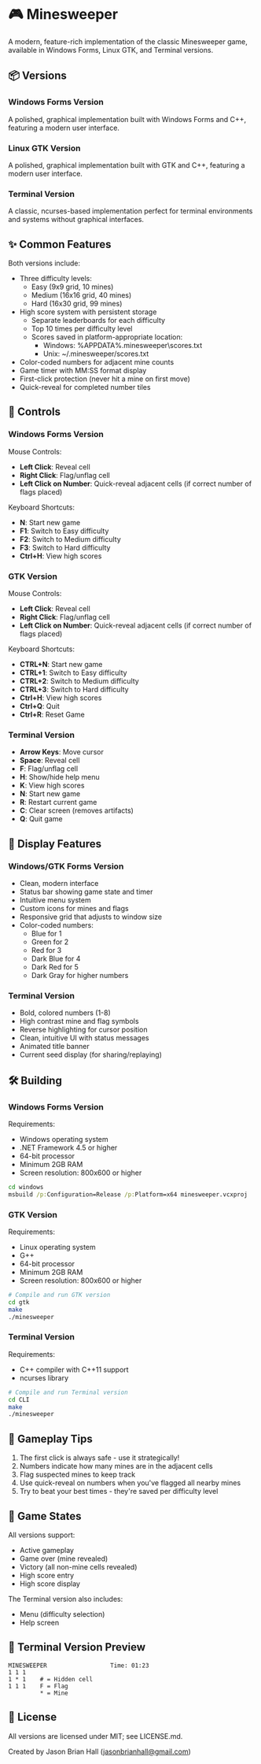# 🎮 Minesweeper

A modern, feature-rich implementation of the classic Minesweeper game, available in Windows Forms, Linux GTK, and Terminal versions.

## 📦 Versions

### Windows Forms Version
A polished, graphical implementation built with Windows Forms and C++, featuring a modern user interface.

### Linux GTK Version
A polished, graphical implementation built with GTK and C++, featuring a modern user interface.

### Terminal Version
A classic, ncurses-based implementation perfect for terminal environments and systems without graphical interfaces.

## ✨ Common Features

Both versions include:
- Three difficulty levels:
  - Easy (9x9 grid, 10 mines)
  - Medium (16x16 grid, 40 mines)
  - Hard (16x30 grid, 99 mines)
- High score system with persistent storage
  - Separate leaderboards for each difficulty
  - Top 10 times per difficulty level
  - Scores saved in platform-appropriate location:
    - Windows: %APPDATA%\.minesweeper\scores.txt
    - Unix: ~/.minesweeper/scores.txt
- Color-coded numbers for adjacent mine counts
- Game timer with MM:SS format display
- First-click protection (never hit a mine on first move)
- Quick-reveal for completed number tiles

## 🎯 Controls

### Windows Forms Version
Mouse Controls:
- **Left Click**: Reveal cell
- **Right Click**: Flag/unflag cell
- **Left Click on Number**: Quick-reveal adjacent cells (if correct number of flags placed)

Keyboard Shortcuts:
- **N**: Start new game
- **F1**: Switch to Easy difficulty
- **F2**: Switch to Medium difficulty
- **F3**: Switch to Hard difficulty
- **Ctrl+H**: View high scores

### GTK Version
Mouse Controls:
- **Left Click**: Reveal cell
- **Right Click**: Flag/unflag cell
- **Left Click on Number**: Quick-reveal adjacent cells (if correct number of flags placed)

Keyboard Shortcuts:
- **CTRL+N**: Start new game
- **CTRL+1**: Switch to Easy difficulty
- **CTRL+2**: Switch to Medium difficulty
- **CTRL+3**: Switch to Hard difficulty
- **Ctrl+H**: View high scores
- **Ctrl+Q**: Quit
- **Ctrl+R**: Reset Game

### Terminal Version
- **Arrow Keys**: Move cursor
- **Space**: Reveal cell
- **F**: Flag/unflag cell
- **H**: Show/hide help menu
- **K**: View high scores
- **N**: Start new game
- **R**: Restart current game
- **C**: Clear screen (removes artifacts)
- **Q**: Quit game

## 🎨 Display Features

### Windows/GTK Forms Version
- Clean, modern interface
- Status bar showing game state and timer
- Intuitive menu system
- Custom icons for mines and flags
- Responsive grid that adjusts to window size
- Color-coded numbers:
  - Blue for 1
  - Green for 2
  - Red for 3
  - Dark Blue for 4
  - Dark Red for 5
  - Dark Gray for higher numbers

### Terminal Version
- Bold, colored numbers (1-8)
- High contrast mine and flag symbols
- Reverse highlighting for cursor position
- Clean, intuitive UI with status messages
- Animated title banner
- Current seed display (for sharing/replaying)

## 🛠️ Building

### Windows Forms Version
Requirements:
- Windows operating system
- .NET Framework 4.5 or higher
- 64-bit processor
- Minimum 2GB RAM
- Screen resolution: 800x600 or higher

``` cmd
cd windows
msbuild /p:Configuration=Release /p:Platform=x64 minesweeper.vcxproj
```

### GTK Version
Requirements:
- Linux operating system
- G++
- 64-bit processor
- Minimum 2GB RAM
- Screen resolution: 800x600 or higher

```bash
# Compile and run GTK version
cd gtk
make
./minesweeper
```


### Terminal Version
Requirements:
- C++ compiler with C++11 support
- ncurses library

```bash
# Compile and run Terminal version
cd CLI
make
./minesweeper
```

## 🎲 Gameplay Tips

1. The first click is always safe - use it strategically!
2. Numbers indicate how many mines are in the adjacent cells
3. Flag suspected mines to keep track
4. Use quick-reveal on numbers when you've flagged all nearby mines
5. Try to beat your best times - they're saved per difficulty level

## 🔄 Game States

All versions support:
- Active gameplay
- Game over (mine revealed)
- Victory (all non-mine cells revealed)
- High score entry
- High score display

The Terminal version also includes:
- Menu (difficulty selection)
- Help screen

## 🎥 Terminal Version Preview

```
MINESWEEPER                  Time: 01:23
1 1 1
1 * 1    # = Hidden cell
1 1 1    F = Flag
         * = Mine
```

## 📝 License

All versions are licensed under MIT; see LICENSE.md.

Created by Jason Brian Hall (jasonbrianhall@gmail.com)
